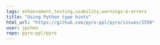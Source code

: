 ```yaml
---
tags: enhancement,testing,usability,warnings-&-errors
title: "Using Python type hints"
html_url: "https://github.com/pyro-ppl/pyro/issues/2550"
user: jpchen
repo: pyro-ppl/pyro
---
```


